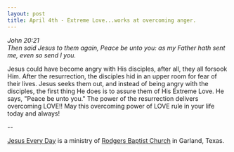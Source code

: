 ```yaml
---
layout: post
title: April 4th - Extreme Love...works at overcoming anger.
---
```


_John 20:21  
Then said Jesus to them again, Peace be unto you: as my Father hath
sent me, even so send I you._

Jesus could have become angry with His disciples, after all, they
all forsook Him. After the resurrection, the disciples hid in an
upper room for fear of their lives. Jesus seeks them out, and instead
of being angry with the disciples, the first thing He does is to
assure them of His Extreme Love. He says, "Peace be unto you." The
power of the resurrection delivers overcoming LOVE!! May this
overcoming power of LOVE rule in your life today and always!

 --

<a href=http://jesuseveryday.net>Jesus Every Day</a> is a ministry of <a href=http://rodgersbaptist.net>Rodgers Baptist Church</a> in Garland, Texas.
